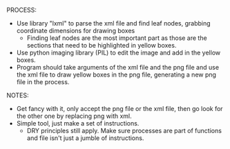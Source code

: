 PROCESS:
- Use library "lxml" to parse the xml file and find leaf nodes, grabbing coordinate dimensions for drawing boxes
  - Finding leaf nodes are the most important part as those are the sections that need to be highlighted in yellow boxes.
- Use python imaging library (PIL) to edit the image and add in the yellow boxes.
- Program should take arguments of the xml file and the png file and use the xml file to draw yellow boxes in the png file, generating a new png file in the process.

NOTES:
- Get fancy with it, only accept the png file or the xml file, then go look for the other one by replacing png with xml.
- Simple tool, just make a set of instructions.
  - DRY principles still apply. Make sure processes are part of functions and file isn't just a jumble of instructions.
